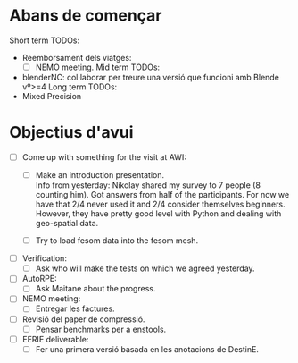# Abans de començar
Short term TODOs:
- Reemborsament dels viatges:
	- [ ] NEMO meeting.
Mid term TODOs:
- blenderNC: col·laborar per treure una versió que funcioni amb Blende vº>=4 
Long term TODOs:
- Mixed Precision

# Objectius d'avui

- [ ] Come up with something for the visit at AWI:
	- [ ] Make an introduction presentation.  
	  Info from yesterday: Nikolay shared my survey to 7 people (8 counting him). Got answers from half of the participants. For now we have that 2/4 never used it and 2/4 consider themselves beginners. However, they have pretty good level with Python and dealing with geo-spatial data.
	  
	- [ ] Try to load fesom data into the fesom mesh.
      
- [ ] Verification:
	- [ ] Ask who will make the tests on which we agreed yesterday.
- [ ] AutoRPE:
	- [ ] Ask Maitane about the progress.
- [ ] NEMO meeting:
	- [ ] Entregar les factures.
- [ ] Revisió del paper de compressió.
	- [ ] Pensar benchmarks per a enstools.
- [ ] EERIE deliverable:
	- [ ] Fer una primera versió basada en les anotacions de DestinE.
